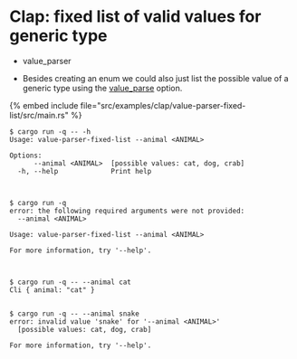 # Clap: fixed list of valid values for generic type

* value_parser

* Besides creating an enum we could also just list the possible value of a generic type using the [value_parse](https://docs.rs/clap/latest/clap/struct.Arg.html#method.value_parser) option.

{% embed include file="src/examples/clap/value-parser-fixed-list/src/main.rs" %}

```
$ cargo run -q -- -h
Usage: value-parser-fixed-list --animal <ANIMAL>

Options:
      --animal <ANIMAL>  [possible values: cat, dog, crab]
  -h, --help             Print help



$ cargo run -q
error: the following required arguments were not provided:
  --animal <ANIMAL>

Usage: value-parser-fixed-list --animal <ANIMAL>

For more information, try '--help'.



$ cargo run -q -- --animal cat
Cli { animal: "cat" }


$ cargo run -q -- --animal snake
error: invalid value 'snake' for '--animal <ANIMAL>'
  [possible values: cat, dog, crab]

For more information, try '--help'.
```


